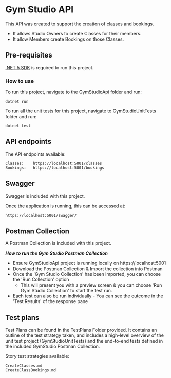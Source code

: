 # Gym Studio API

This API was created to support the creation of classes and bookings.

- It allows Studio Owners to create Classes for their members.
- It allow Members create Bookings on those Classes.

## Pre-requisites ##

[.NET 5 SDK](https://dotnet.microsoft.com/download) is required to run this project.

### How to use ###

To run this project, navigate to the GymStudioApi folder and run:

    dotnet run


To run all the unit tests for this project, navigate to GymStudioUnitTests folder and run:

    dotnet test

## API endpoints ##

The API endpoints available:

    Classes:    https://localhost:5001/classes
    Bookings:   https://localhost:5001/bookings
    
## Swagger ##

Swagger is included with this project. 

Once the application is running, this can be accessed at:

    https://localhost:5001/swagger/
        
## Postman Collection ##

A Postman Collection is included with this project.

***How to run the Gym Studio Postman Collection***

- Ensure GymStudioApi project is running locally on https://localhost:5001
- Download the Postman Collection & Import the collection into Postman
- Once the 'Gym Studio Collection' has been imported, you can choose the 'Run Collection' option
    - This will present you with a preview screen & you can choose 'Run Gym Studio Collection' to start the test run.
- Each test can also be run individually - You can see the outcome in the 'Test Results' of the response pane

## Test plans ##

Test Plans can be found in the TestPlans Folder provided. It contains an outline of the test strategy taken, and includes a high-level overview of the unit test project (GymStudioUnitTests) and the end-to-end tests defined in the included GymStudio Postman Collection.

Story test strategies available:

    CreateClasses.md
    CreateClassBookings.md